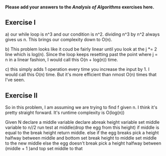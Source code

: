 #### Please add your answers to the ***Analysis of  Algorithms*** exercises here.

## Exercise I

a) our while loop is n^3 and our condition is n^2. 
    dividing n^3 by n^2 always gives us n. This brings our complexity down to O(n).


b) This problem looks like it coud be fairly linear
    until you look at the j *= 2 line which is log(n).
    Since the loop keeps resetting past the point where j = n in a linear fashion, I would call this
    O(n + log(n)) time.

c) this simply adds 1 operation every time you 
    increase the input by 1. I would call this O(n) time. But it's more efficient than nmost O(n) 
    times that I've seen.

## Exercise II

So in this problem, I am assuming we are trying to find f given n. I think it's pretty straight forward. It's  runtime complexity is O(log(n))

Given N
declare a middle variable
declare abreak height variable
set middle variable to n//2
run test at middle(drop the egg from this height)
if middle is equal to the break height
    return middle.
else if the egg breaks
    pick a height halfway between middle and bottom
    set break height to middle
    set middle to the new middle
else the egg doesn't break
    pick a height halfway between (middle + 1 )and top
    set middle to that
